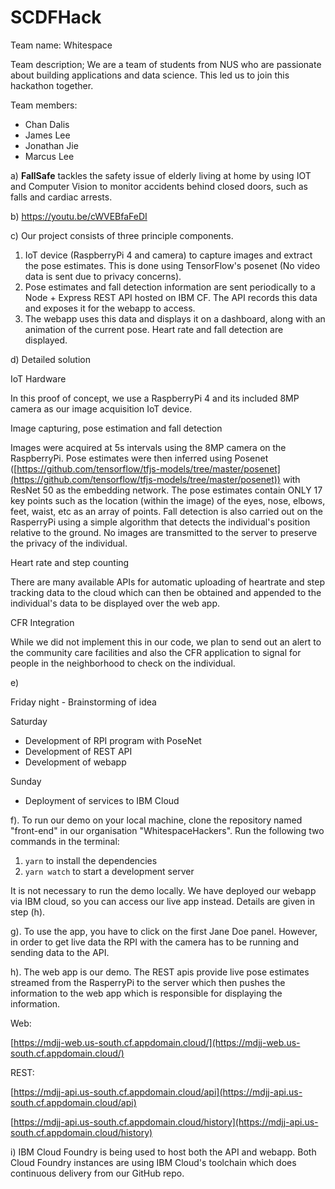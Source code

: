 # SCDFHack

Team name: Whitespace

Team description; We are a team of students from NUS who are passionate about building applications and data science. This led us to join this hackathon together.

Team members:

- Chan Dalis
- James Lee
- Jonathan Jie
- Marcus Lee

a) **FallSafe** tackles the safety issue of elderly living at home by using IOT and Computer Vision to monitor accidents behind closed doors, such as falls and cardiac arrests.

b) https://youtu.be/cWVEBfaFeDI

c) Our project consists of three principle components.

1. IoT device (RaspberryPi 4 and camera) to capture images and extract the pose estimates. This is done using TensorFlow&#39;s posenet (No video data is sent due to privacy concerns).
2. Pose estimates and fall detection information are sent periodically to a Node + Express REST API hosted on IBM CF. The API records this data and exposes it for the webapp to access.
3. The webapp uses this data and displays it on a dashboard, along with an animation of the current pose. Heart rate and fall detection are displayed.

d) Detailed solution

IoT Hardware

In this proof of concept, we use a RaspberryPi 4 and its included 8MP camera as our image acquisition IoT device.

Image capturing, pose estimation and fall detection

Images were acquired at 5s intervals using the 8MP camera on the RaspberryPi. Pose estimates were then inferred using Posenet ([https://github.com/tensorflow/tfjs-models/tree/master/posenet](https://github.com/tensorflow/tfjs-models/tree/master/posenet)) with ResNet 50 as the embedding network. The pose estimates contain ONLY 17 key points such as the location (within the image) of the eyes, nose, elbows, feet, waist, etc as an array of points. Fall detection is also carried out on the RasperryPi using a simple algorithm that detects the individual&#39;s position relative to the ground. No images are transmitted to the server to preserve the privacy of the individual.

Heart rate and step counting

There are many available APIs for automatic uploading of heartrate and step tracking data to the cloud which can then be obtained and appended to the individual&#39;s data to be displayed over the web app.

CFR Integration

While we did not implement this in our code, we plan to send out an alert to the community care facilities and also the CFR application to signal for people in the neighborhood to check on the individual.

e)

Friday night - Brainstorming of idea

Saturday

- Development of RPI program with PoseNet
- Development of REST API
- Development of webapp

Sunday

- Deployment of services to IBM Cloud

f). To run our demo on your local machine, clone the repository named &quot;front-end&quot; in our organisation &quot;WhitespaceHackers&quot;. Run the following two commands in the terminal:

1. `yarn` to install the dependencies
2. `yarn watch` to start a development server

It is not necessary to run the demo locally. We have deployed our webapp via IBM cloud, so you can access our live app instead. Details are given in step (h).

g). To use the app, you have to click on the first Jane Doe panel. However, in order to get live data the RPI with the camera has to be running and sending data to the API.

h). The web app is our demo. The REST apis provide live pose estimates streamed from the RasperryPi to the server which then pushes the information to the web app which is responsible for displaying the information.

Web:

[https://mdjj-web.us-south.cf.appdomain.cloud/](https://mdjj-web.us-south.cf.appdomain.cloud/)

REST:

[https://mdjj-api.us-south.cf.appdomain.cloud/api](https://mdjj-api.us-south.cf.appdomain.cloud/api)

[https://mdjj-api.us-south.cf.appdomain.cloud/history](https://mdjj-api.us-south.cf.appdomain.cloud/history)

i) IBM Cloud Foundry is being used to host both the API and webapp. Both Cloud Foundry instances are using IBM Cloud&#39;s toolchain which does continuous delivery from our GitHub repo.
